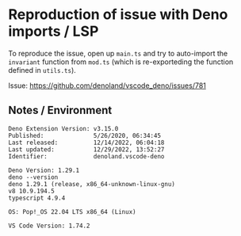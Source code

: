 # Reproduction of issue with Deno imports / LSP

To reproduce the issue, open up `main.ts` and try to auto-import the `invariant` function from
`mod.ts` (which is re-exporteding the function defined in `utils.ts`).

Issue: https://github.com/denoland/vscode_deno/issues/781

## Notes / Environment

```
Deno Extension Version: v3.15.0
Published:              5/26/2020, 06:34:45
Last released:          12/14/2022, 06:04:18
Last updated:           12/29/2022, 13:52:27
Identifier:             denoland.vscode-deno

Deno Version: 1.29.1
deno --version
deno 1.29.1 (release, x86_64-unknown-linux-gnu)
v8 10.9.194.5
typescript 4.9.4

OS: Pop!_OS 22.04 LTS x86_64 (Linux)

VS Code Version: 1.74.2
```

